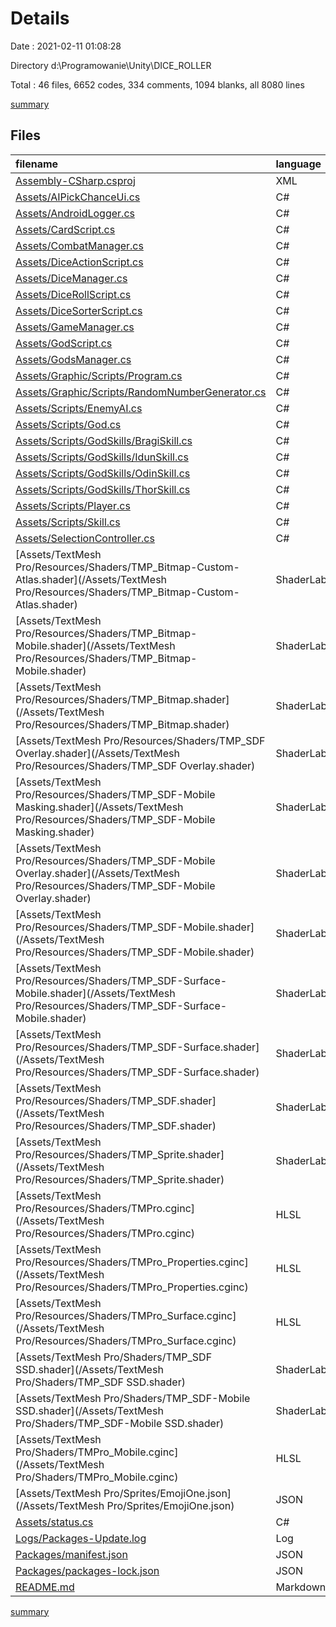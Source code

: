 # Details

Date : 2021-02-11 01:08:28

Directory d:\Programowanie\Unity\DICE_ROLLER

Total : 46 files,  6652 codes, 334 comments, 1094 blanks, all 8080 lines

[summary](results.md)

## Files
| filename | language | code | comment | blank | total |
| :--- | :--- | ---: | ---: | ---: | ---: |
| [Assembly-CSharp.csproj](/Assembly-CSharp.csproj) | XML | 699 | 7 | 1 | 707 |
| [Assets/AIPickChanceUi.cs](/Assets/AIPickChanceUi.cs) | C# | 60 | 1 | 13 | 74 |
| [Assets/AndroidLogger.cs](/Assets/AndroidLogger.cs) | C# | 26 | 0 | 8 | 34 |
| [Assets/CardScript.cs](/Assets/CardScript.cs) | C# | 267 | 7 | 25 | 299 |
| [Assets/CombatManager.cs](/Assets/CombatManager.cs) | C# | 249 | 17 | 57 | 323 |
| [Assets/DiceActionScript.cs](/Assets/DiceActionScript.cs) | C# | 287 | 17 | 25 | 329 |
| [Assets/DiceManager.cs](/Assets/DiceManager.cs) | C# | 66 | 0 | 3 | 69 |
| [Assets/DiceRollScript.cs](/Assets/DiceRollScript.cs) | C# | 229 | 10 | 12 | 251 |
| [Assets/DiceSorterScript.cs](/Assets/DiceSorterScript.cs) | C# | 58 | 24 | 18 | 100 |
| [Assets/GameManager.cs](/Assets/GameManager.cs) | C# | 328 | 18 | 69 | 415 |
| [Assets/GodScript.cs](/Assets/GodScript.cs) | C# | 57 | 0 | 9 | 66 |
| [Assets/GodsManager.cs](/Assets/GodsManager.cs) | C# | 140 | 0 | 13 | 153 |
| [Assets/Graphic/Scripts/Program.cs](/Assets/Graphic/Scripts/Program.cs) | C# | 68 | 1 | 10 | 79 |
| [Assets/Graphic/Scripts/RandomNumberGenerator.cs](/Assets/Graphic/Scripts/RandomNumberGenerator.cs) | C# | 24 | 10 | 3 | 37 |
| [Assets/Scripts/EnemyAI.cs](/Assets/Scripts/EnemyAI.cs) | C# | 415 | 54 | 56 | 525 |
| [Assets/Scripts/God.cs](/Assets/Scripts/God.cs) | C# | 38 | 0 | 9 | 47 |
| [Assets/Scripts/GodSkills/BragiSkill.cs](/Assets/Scripts/GodSkills/BragiSkill.cs) | C# | 16 | 15 | 4 | 35 |
| [Assets/Scripts/GodSkills/IdunSkill.cs](/Assets/Scripts/GodSkills/IdunSkill.cs) | C# | 36 | 15 | 5 | 56 |
| [Assets/Scripts/GodSkills/OdinSkill.cs](/Assets/Scripts/GodSkills/OdinSkill.cs) | C# | 15 | 17 | 4 | 36 |
| [Assets/Scripts/GodSkills/ThorSkill.cs](/Assets/Scripts/GodSkills/ThorSkill.cs) | C# | 38 | 15 | 4 | 57 |
| [Assets/Scripts/Player.cs](/Assets/Scripts/Player.cs) | C# | 188 | 11 | 24 | 223 |
| [Assets/Scripts/Skill.cs](/Assets/Scripts/Skill.cs) | C# | 176 | 0 | 34 | 210 |
| [Assets/SelectionController.cs](/Assets/SelectionController.cs) | C# | 203 | 9 | 23 | 235 |
| [Assets/TextMesh Pro/Resources/Shaders/TMP_Bitmap-Custom-Atlas.shader](/Assets/TextMesh Pro/Resources/Shaders/TMP_Bitmap-Custom-Atlas.shader) | ShaderLab | 109 | 2 | 33 | 144 |
| [Assets/TextMesh Pro/Resources/Shaders/TMP_Bitmap-Mobile.shader](/Assets/TextMesh Pro/Resources/Shaders/TMP_Bitmap-Mobile.shader) | ShaderLab | 112 | 3 | 31 | 146 |
| [Assets/TextMesh Pro/Resources/Shaders/TMP_Bitmap.shader](/Assets/TextMesh Pro/Resources/Shaders/TMP_Bitmap.shader) | ShaderLab | 109 | 2 | 33 | 144 |
| [Assets/TextMesh Pro/Resources/Shaders/TMP_SDF Overlay.shader](/Assets/TextMesh Pro/Resources/Shaders/TMP_SDF Overlay.shader) | ShaderLab | 243 | 4 | 71 | 318 |
| [Assets/TextMesh Pro/Resources/Shaders/TMP_SDF-Mobile Masking.shader](/Assets/TextMesh Pro/Resources/Shaders/TMP_SDF-Mobile Masking.shader) | ShaderLab | 188 | 10 | 50 | 248 |
| [Assets/TextMesh Pro/Resources/Shaders/TMP_SDF-Mobile Overlay.shader](/Assets/TextMesh Pro/Resources/Shaders/TMP_SDF-Mobile Overlay.shader) | ShaderLab | 183 | 8 | 50 | 241 |
| [Assets/TextMesh Pro/Resources/Shaders/TMP_SDF-Mobile.shader](/Assets/TextMesh Pro/Resources/Shaders/TMP_SDF-Mobile.shader) | ShaderLab | 183 | 8 | 50 | 241 |
| [Assets/TextMesh Pro/Resources/Shaders/TMP_SDF-Surface-Mobile.shader](/Assets/TextMesh Pro/Resources/Shaders/TMP_SDF-Surface-Mobile.shader) | ShaderLab | 103 | 8 | 28 | 139 |
| [Assets/TextMesh Pro/Resources/Shaders/TMP_SDF-Surface.shader](/Assets/TextMesh Pro/Resources/Shaders/TMP_SDF-Surface.shader) | ShaderLab | 122 | 4 | 33 | 159 |
| [Assets/TextMesh Pro/Resources/Shaders/TMP_SDF.shader](/Assets/TextMesh Pro/Resources/Shaders/TMP_SDF.shader) | ShaderLab | 243 | 4 | 71 | 318 |
| [Assets/TextMesh Pro/Resources/Shaders/TMP_Sprite.shader](/Assets/TextMesh Pro/Resources/Shaders/TMP_Sprite.shader) | ShaderLab | 93 | 0 | 22 | 115 |
| [Assets/TextMesh Pro/Resources/Shaders/TMPro.cginc](/Assets/TextMesh Pro/Resources/Shaders/TMPro.cginc) | HLSL | 63 | 2 | 20 | 85 |
| [Assets/TextMesh Pro/Resources/Shaders/TMPro_Properties.cginc](/Assets/TextMesh Pro/Resources/Shaders/TMPro_Properties.cginc) | HLSL | 62 | 10 | 14 | 86 |
| [Assets/TextMesh Pro/Resources/Shaders/TMPro_Surface.cginc](/Assets/TextMesh Pro/Resources/Shaders/TMPro_Surface.cginc) | HLSL | 76 | 7 | 19 | 102 |
| [Assets/TextMesh Pro/Shaders/TMP_SDF SSD.shader](/Assets/TextMesh Pro/Shaders/TMP_SDF SSD.shader) | ShaderLab | 241 | 4 | 66 | 311 |
| [Assets/TextMesh Pro/Shaders/TMP_SDF-Mobile SSD.shader](/Assets/TextMesh Pro/Shaders/TMP_SDF-Mobile SSD.shader) | ShaderLab | 82 | 4 | 21 | 107 |
| [Assets/TextMesh Pro/Shaders/TMPro_Mobile.cginc](/Assets/TextMesh Pro/Shaders/TMPro_Mobile.cginc) | HLSL | 122 | 2 | 34 | 158 |
| [Assets/TextMesh Pro/Sprites/EmojiOne.json](/Assets/TextMesh Pro/Sprites/EmojiOne.json) | JSON | 155 | 0 | 2 | 157 |
| [Assets/status.cs](/Assets/status.cs) | C# | 10 | 4 | 4 | 18 |
| [Logs/Packages-Update.log](/Logs/Packages-Update.log) | Log | 59 | 0 | 10 | 69 |
| [Packages/manifest.json](/Packages/manifest.json) | JSON | 45 | 0 | 1 | 46 |
| [Packages/packages-lock.json](/Packages/packages-lock.json) | JSON | 365 | 0 | 1 | 366 |
| [README.md](/README.md) | Markdown | 1 | 0 | 1 | 2 |

[summary](results.md)
